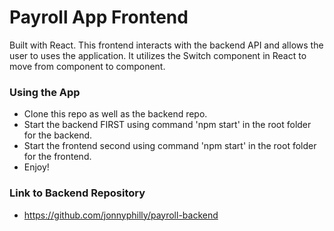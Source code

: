 # Payroll App Frontend
Built with React. This frontend interacts with the backend API and allows the user to uses the application. It utilizes the Switch component in React to move from component to component.

### Using the App
- Clone this repo as well as the backend repo.
- Start the backend FIRST using command 'npm start' in the root folder for the backend.
- Start the frontend second using command 'npm start' in the root folder for the frontend.
- Enjoy!

### Link to Backend Repository
- https://github.com/jonnyphilly/payroll-backend
